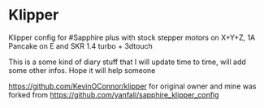 # Klipper
Klipper config for #Sapphire plus with stock stepper motors on X+Y+Z, 1A Pancake on E and SKR 1.4 turbo + 3dtouch


This is a some kind of diary stuff that I will update time to time, will add some other infos. Hope it will help someone


https://github.com/KevinOConnor/klipper for original owner and mine was forked from https://github.com/yanfali/sapphire_klipper_config

